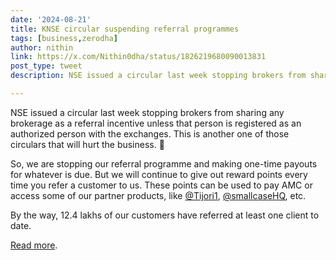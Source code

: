 ```yaml
---
date: '2024-08-21'
title: KNSE circular suspending referral programmes
tags: [business,zerodha]
author: nithin
link: https://x.com/Nithin0dha/status/1826219680090013831
post_type: tweet
description: NSE issued a circular last week stopping brokers from sharing any brokerage as a referral incentive unless that person is registered as an authorized person with the exchanges...

---
```


NSE issued a circular last week stopping brokers from sharing any brokerage as a referral incentive unless that person is registered as an authorized person with the exchanges. This is another one of those circulars that will hurt the business. 😬

So, we are stopping our referral programme and making one-time payouts for whatever is due. But we will continue to give out reward points every time you refer a customer to us. These points can be used to pay AMC or access some of our partner products, like [@Tijori1](https://x.com/Tijori1), [@smallcaseHQ](https://x.com/smallcaseHQ), etc.

By the way, 12.4 lakhs of our customers have referred at least one client to date.

[Read more](https://zerodha.com/z-connect/business-updates/nse-circular-suspending-referral-programmes).
